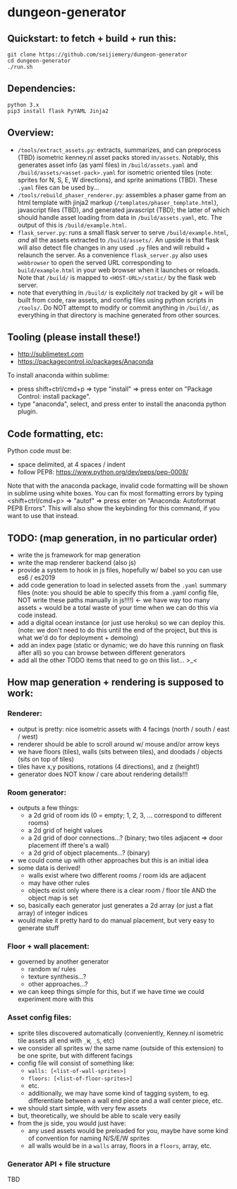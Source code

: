 # dungeon-generator

## Quickstart: to fetch + build + run this:

    git clone https://github.com/seijiemery/dungeon-generator
    cd dungeon-generator
    ./run.sh

## Dependencies:

    python 3.x
    pip3 install flask PyYAML Jinja2

## Overview:

- `/tools/extract_assets.py`: extracts, summarizes, and can preprocess (TBD) isometric kenney.nl asset packs stored in`/assets`. Notably, this generates asset info (as yaml files) in `/build/assets.yaml` and `/build/assets/<asset-pack>.yaml` for isometric oriented tiles (note: sprites for N, S, E, W directions), and sprite animations (TBD). These `.yaml` files can be used by...
- `/tools/rebuild_phaser_renderer.py`: assembles a phaser game from an html template with jinja2 markup (`/templates/phaser_template.html`), javascript files (TBD), and generated javascript (TBD); the latter of which should handle asset loading from data in `/build/assets.yaml`, etc. The output of this is `/build/example.html`.
- `flask_server.py`: runs a small flask server to serve `/build/example.html`, *and* all the assets extracted to `/build/assets/`. An upside is that flask will also detect file changes in any used `.py` files and will rebuild + relaunch the server. As a convenience `flask_server.py` also uses `webbrowser` to open the served URL corresponding to `build/example.html` in your web browser when it launches or reloads. Note that `/build/` is mapped to `<HOST-URL>/static/` by the flask web server.
- note that everything in `/build/` is explicitely *not* tracked by git + will be built from code, raw assets, and config files using python scripts in `/tools/`. Do NOT attempt to modify or commit anything in `/build/`, as everything in that directory is machine generated from other sources.

## Tooling (please install these!)

- http://sublimetext.com
- https://packagecontrol.io/packages/Anaconda

To install anaconda within sublime:

- press shift+ctrl/cmd+p => type "install" => press enter on "Package Control: install package".
- type "anaconda", select, and press enter to install the anaconda python plugin.

## Code formatting, etc:

Python code must be:

- space delimited, at 4 spaces / indent
- follow PEP8: https://www.python.org/dev/peps/pep-0008/

Note that with the anaconda package, invalid code formatting will be shown in sublime using white boxes. You can fix most formatting errors by typing <shift+ctrl/cmd+p> => "autof" => press enter on "Anaconda: Autoformat PEP8 Errors". This will also show the keybinding for this command, if you want to use that instead.

## TODO: (map generation, in no particular order)

- write the js framework for map generation
- write the map renderer backend (also js)
- provide a system to hook in js files, hopefully w/ babel so you can use es6 / es2019
- add code generation to load in selected assets from the `.yaml` summary files (note: you should be able to specify this from a .yaml config file, NOT write these paths manually in js!!!!) <- we have way too many assets + would be a total waste of your time when we can do this via code instead.
- add a digital ocean instance (or just use heroku) so we can deploy this. (note: we don't need to do this until the end of the project, but this is what we'd do for deployment + demoing)
- add an index page (static or dynamic; we do have this running on flask after all) so you can browse between different generators
- add all the other TODO items that need to go on this list... >_<

## How map generation + rendering is supposed to work:

### Renderer:

- output is pretty: nice isometric assets with 4 facings (north / south / east / west)
- renderer should be able to scroll around w/ mouse and/or arrow keys
- we have floors (tiles), walls (sits between tiles), and doodads / objects (sits on top of tiles)
- tiles have x,y positions, rotations (4 directions), and z (height!)
- generator does NOT know / care about rendering details!!!

### Room generator:

- outputs a few things:
    - a 2d grid of room ids (0 = empty; 1, 2, 3, ... correspond to different rooms)
    - a 2d grid of height values
    - a 2d grid of door connections...? (binary; two tiles adjacent => door placement iff there's a wall)
    - a 2d grid of object placements...? (binary)
- we could come up with other approaches but this is an initial idea
- some data is derived!
    - walls exist where two different rooms / room ids are adjacent
    - may have other rules
    - objects exist only where there is a clear room / floor tile AND the object map is set
- so, basically each generator just generates a 2d array (or just a flat array) of integer indices
- would make it pretty hard to do manual placement, but very easy to generate stuff

### Floor + wall placement:

- governed by another generator
    - random w/ rules
    - texture synthesis...?
    - other approaches...?
- we can keep things simple for this, but if we have time we could experiment more with this

### Asset config files:

- sprite tiles discovered automatically (conveniently, Kenney.nl isometric tile assets all end with `_W`, `_S`, etc)
- we consider all sprites w/ the same name (outside of this extension) to be one sprite, but with different facings
- config file will consist of something like:
    - `walls: [<list-of-wall-sprites>]`
    - `floors: [<list-of-floor-sprites>]`
    - etc.
    - additionally, we may have some kind of tagging system, to eg. differentiate between a wall end piece and a wall center piece, etc.
- we should start simple, with very few assets
- but, theoretically, we should be able to scale very easily
- from the js side, you would just have:
    - any used assets would be preloaded for you, maybe have some kind of convention for naming N/S/E/W sprites
    - all walls would be in a `walls` array, floors in a `floors`, array, etc.

### Generator API + file structure

TBD


